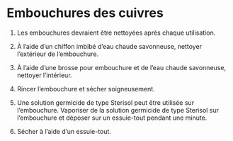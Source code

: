 # Embouchures des cuivres

1. Les embouchures devraient être nettoyées après chaque utilisation.

2. À l’aide d’un chiffon imbibé d’eau chaude savonneuse, nettoyer l’extérieur de l’embouchure.

3. À l’aide d’une brosse pour embouchure et de l’eau chaude savonneuse, nettoyer l’intérieur.

4. Rincer l’embouchure et sécher soigneusement.

5. Une solution germicide de type Sterisol peut être utilisée sur l’embouchure.
   Vaporiser de la solution germicide de type Sterisol sur l’embouchure et
   déposer sur un essuie-tout pendant une minute.

6. Sécher à l’aide d’un essuie-tout.
